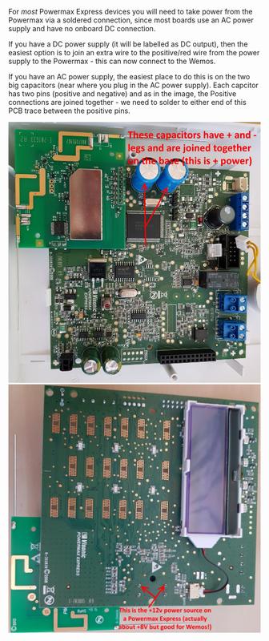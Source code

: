For *most* Powermax Express devices you will need to take power from the Powermax via a soldered connection, since most boards use an AC power supply and have no onboard DC connection.

If you have a DC power supply (it will be labelled as DC output), then the easiest option is to join an extra wire to the positive/red wire from the power supply to the Powermax - this can now connect to the Wemos.

If you have an AC power supply, the easiest place to do this is on the two big capacitors (near where you plug in the AC power supply). Each capcitor has two pins (positive and negative) and as in the image, the Positive connections are joined together - we need to solder to either end of this PCB trace between the positive pins.

![Front Of Board](FrontOfBoard.jpg)
![Back Of Board](BackOfBoard.jpg)
